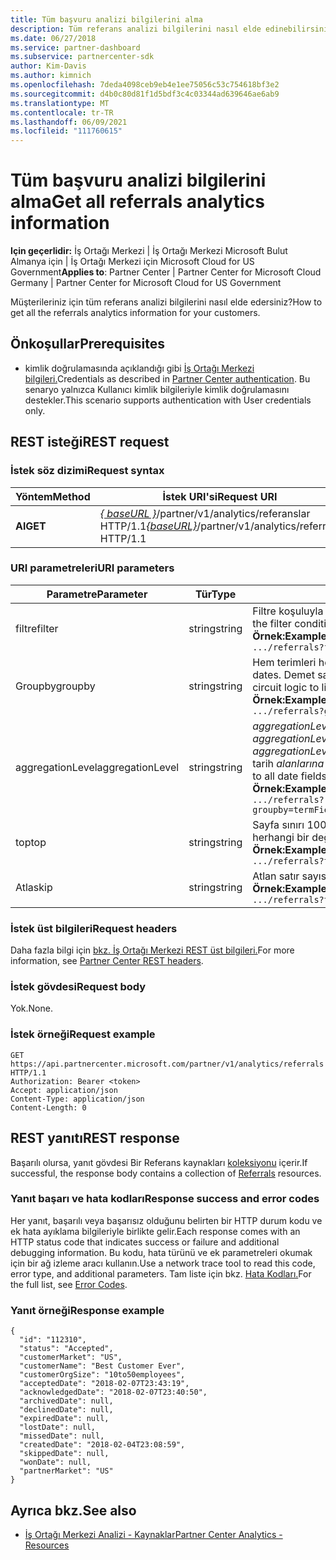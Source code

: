 ```yaml
---
title: Tüm başvuru analizi bilgilerini alma
description: Tüm referans analizi bilgilerini nasıl elde edinebilirsiniz?
ms.date: 06/27/2018
ms.service: partner-dashboard
ms.subservice: partnercenter-sdk
author: Kim-Davis
ms.author: kimnich
ms.openlocfilehash: 7deda4098ceb9eb4e1ee75056c53c754618bf3e2
ms.sourcegitcommit: d4b0c80d81f1d5bdf3c4c03344ad639646ae6ab9
ms.translationtype: MT
ms.contentlocale: tr-TR
ms.lasthandoff: 06/09/2021
ms.locfileid: "111760615"
---
```

# <a name="get-all-referrals-analytics-information"></a><span data-ttu-id="f748a-103">Tüm başvuru analizi bilgilerini alma</span><span class="sxs-lookup"><span data-stu-id="f748a-103">Get all referrals analytics information</span></span>

<span data-ttu-id="f748a-104">**Için geçerlidir:** İş Ortağı Merkezi | İş Ortağı Merkezi Microsoft Bulut Almanya için | İş Ortağı Merkezi için Microsoft Cloud for US Government</span><span class="sxs-lookup"><span data-stu-id="f748a-104">**Applies to**: Partner Center | Partner Center for Microsoft Cloud Germany | Partner Center for Microsoft Cloud for US Government</span></span>

<span data-ttu-id="f748a-105">Müşterileriniz için tüm referans analizi bilgilerini nasıl elde edersiniz?</span><span class="sxs-lookup"><span data-stu-id="f748a-105">How to get all the referrals analytics information for your customers.</span></span>

## <a name="prerequisites"></a><span data-ttu-id="f748a-106">Önkoşullar</span><span class="sxs-lookup"><span data-stu-id="f748a-106">Prerequisites</span></span>

- <span data-ttu-id="f748a-107">kimlik doğrulamasında açıklandığı gibi [İş Ortağı Merkezi bilgileri.](partner-center-authentication.md)</span><span class="sxs-lookup"><span data-stu-id="f748a-107">Credentials as described in [Partner Center authentication](partner-center-authentication.md).</span></span> <span data-ttu-id="f748a-108">Bu senaryo yalnızca Kullanıcı kimlik bilgileriyle kimlik doğrulamasını destekler.</span><span class="sxs-lookup"><span data-stu-id="f748a-108">This scenario supports authentication with User credentials only.</span></span>

## <a name="rest-request"></a><span data-ttu-id="f748a-109">REST isteği</span><span class="sxs-lookup"><span data-stu-id="f748a-109">REST request</span></span>

### <a name="request-syntax"></a><span data-ttu-id="f748a-110">İstek söz dizimi</span><span class="sxs-lookup"><span data-stu-id="f748a-110">Request syntax</span></span>

| <span data-ttu-id="f748a-111">Yöntem</span><span class="sxs-lookup"><span data-stu-id="f748a-111">Method</span></span>  | <span data-ttu-id="f748a-112">İstek URI'si</span><span class="sxs-lookup"><span data-stu-id="f748a-112">Request URI</span></span> |
|---------|-------------|
| <span data-ttu-id="f748a-113">**Al**</span><span class="sxs-lookup"><span data-stu-id="f748a-113">**GET**</span></span> | <span data-ttu-id="f748a-114">[*\{ baseURL \}*](partner-center-rest-urls.md)/partner/v1/analytics/referanslar HTTP/1.1</span><span class="sxs-lookup"><span data-stu-id="f748a-114">[*\{baseURL\}*](partner-center-rest-urls.md)/partner/v1/analytics/referrals HTTP/1.1</span></span> |

### <a name="uri-parameters"></a><span data-ttu-id="f748a-115">URI parametreleri</span><span class="sxs-lookup"><span data-stu-id="f748a-115">URI parameters</span></span>

| <span data-ttu-id="f748a-116">Parametre</span><span class="sxs-lookup"><span data-stu-id="f748a-116">Parameter</span></span> | <span data-ttu-id="f748a-117">Tür</span><span class="sxs-lookup"><span data-stu-id="f748a-117">Type</span></span> | <span data-ttu-id="f748a-118">Açıklama</span><span class="sxs-lookup"><span data-stu-id="f748a-118">Description</span></span> |
|-----------|------|-------------|
| <span data-ttu-id="f748a-119">filtre</span><span class="sxs-lookup"><span data-stu-id="f748a-119">filter</span></span> | <span data-ttu-id="f748a-120">string</span><span class="sxs-lookup"><span data-stu-id="f748a-120">string</span></span> | <span data-ttu-id="f748a-121">Filtre koşuluyla eşleşen verileri döndürür.</span><span class="sxs-lookup"><span data-stu-id="f748a-121">Returns data matching the filter condition.</span></span></br> <span data-ttu-id="f748a-122">**Örnek:**</span><span class="sxs-lookup"><span data-stu-id="f748a-122">**Example:**</span></span></br>  `.../referrals?filter=field eq 'value'` |
| <span data-ttu-id="f748a-123">Groupby</span><span class="sxs-lookup"><span data-stu-id="f748a-123">groupby</span></span> | <span data-ttu-id="f748a-124">string</span><span class="sxs-lookup"><span data-stu-id="f748a-124">string</span></span> | <span data-ttu-id="f748a-125">Hem terimleri hem de tarihleri destekler.</span><span class="sxs-lookup"><span data-stu-id="f748a-125">Supports both terms and dates.</span></span> <span data-ttu-id="f748a-126">Demet sayısını sınırlamak için kısa devre mantığı.</span><span class="sxs-lookup"><span data-stu-id="f748a-126">Short circuit logic to limit the number of buckets.</span></span></br> <span data-ttu-id="f748a-127">**Örnek:**</span><span class="sxs-lookup"><span data-stu-id="f748a-127">**Example:**</span></span></br>  `.../referrals?groupby=termField1,dateField1,termField2` |
| <span data-ttu-id="f748a-128">aggregationLevel</span><span class="sxs-lookup"><span data-stu-id="f748a-128">aggregationLevel</span></span> | <span data-ttu-id="f748a-129">string</span><span class="sxs-lookup"><span data-stu-id="f748a-129">string</span></span> | <span data-ttu-id="f748a-130">*aggregationLevel parametresi* bir *groupby gerektirir.*</span><span class="sxs-lookup"><span data-stu-id="f748a-130">The *aggregationLevel* parameter requires a *groupby*.</span></span> <span data-ttu-id="f748a-131">*aggregationLevel* parametresi, groupby içinde mevcut olan tüm tarih *alanlarına uygulanır.*</span><span class="sxs-lookup"><span data-stu-id="f748a-131">The *aggregationLevel* parameter applies to all date fields present in the *groupby*.</span></span></br> <span data-ttu-id="f748a-132">**Örnek:**</span><span class="sxs-lookup"><span data-stu-id="f748a-132">**Example:**</span></span></br> `.../referrals?groupby=termField1,dateField1,termField2&aggregationLevel=day` |
| <span data-ttu-id="f748a-133">top</span><span class="sxs-lookup"><span data-stu-id="f748a-133">top</span></span> | <span data-ttu-id="f748a-134">string</span><span class="sxs-lookup"><span data-stu-id="f748a-134">string</span></span> | <span data-ttu-id="f748a-135">Sayfa sınırı 10000'tir.</span><span class="sxs-lookup"><span data-stu-id="f748a-135">The page limit is 10000.</span></span> <span data-ttu-id="f748a-136">10000'den küçük herhangi bir değeri alır.</span><span class="sxs-lookup"><span data-stu-id="f748a-136">Takes any value less than 10000.</span></span></br> <span data-ttu-id="f748a-137">**Örnek:**</span><span class="sxs-lookup"><span data-stu-id="f748a-137">**Example:**</span></span></br> `.../referrals?top=100`</br> |
| <span data-ttu-id="f748a-138">Atla</span><span class="sxs-lookup"><span data-stu-id="f748a-138">skip</span></span> | <span data-ttu-id="f748a-139">string</span><span class="sxs-lookup"><span data-stu-id="f748a-139">string</span></span> | <span data-ttu-id="f748a-140">Atlan satır sayısı.</span><span class="sxs-lookup"><span data-stu-id="f748a-140">Number of rows to skip.</span></span></br> <span data-ttu-id="f748a-141">**Örnek:**</span><span class="sxs-lookup"><span data-stu-id="f748a-141">**Example:**</span></span></br>  `.../referrals?top=100&skip=100` |

### <a name="request-headers"></a><span data-ttu-id="f748a-142">İstek üst bilgileri</span><span class="sxs-lookup"><span data-stu-id="f748a-142">Request headers</span></span>

<span data-ttu-id="f748a-143">Daha fazla bilgi için [bkz. İş Ortağı Merkezi REST üst bilgileri.](headers.md)</span><span class="sxs-lookup"><span data-stu-id="f748a-143">For more information, see [Partner Center REST headers](headers.md).</span></span>

### <a name="request-body"></a><span data-ttu-id="f748a-144">İstek gövdesi</span><span class="sxs-lookup"><span data-stu-id="f748a-144">Request body</span></span>

<span data-ttu-id="f748a-145">Yok.</span><span class="sxs-lookup"><span data-stu-id="f748a-145">None.</span></span>

### <a name="request-example"></a><span data-ttu-id="f748a-146">İstek örneği</span><span class="sxs-lookup"><span data-stu-id="f748a-146">Request example</span></span>

```http
GET https://api.partnercenter.microsoft.com/partner/v1/analytics/referrals HTTP/1.1
Authorization: Bearer <token>
Accept: application/json
Content-Type: application/json
Content-Length: 0
```

## <a name="rest-response"></a><span data-ttu-id="f748a-147">REST yanıtı</span><span class="sxs-lookup"><span data-stu-id="f748a-147">REST response</span></span>

<span data-ttu-id="f748a-148">Başarılı olursa, yanıt gövdesi Bir Referans kaynakları [koleksiyonu](partner-center-analytics-resources.md#referrals-resource) içerir.</span><span class="sxs-lookup"><span data-stu-id="f748a-148">If successful, the response body contains a collection of [Referrals](partner-center-analytics-resources.md#referrals-resource) resources.</span></span>

### <a name="response-success-and-error-codes"></a><span data-ttu-id="f748a-149">Yanıt başarı ve hata kodları</span><span class="sxs-lookup"><span data-stu-id="f748a-149">Response success and error codes</span></span>

<span data-ttu-id="f748a-150">Her yanıt, başarılı veya başarısız olduğunu belirten bir HTTP durum kodu ve ek hata ayıklama bilgileriyle birlikte gelir.</span><span class="sxs-lookup"><span data-stu-id="f748a-150">Each response comes with an HTTP status code that indicates success or failure and additional debugging information.</span></span> <span data-ttu-id="f748a-151">Bu kodu, hata türünü ve ek parametreleri okumak için bir ağ izleme aracı kullanın.</span><span class="sxs-lookup"><span data-stu-id="f748a-151">Use a network trace tool to read this code, error type, and additional parameters.</span></span> <span data-ttu-id="f748a-152">Tam liste için bkz. [Hata Kodları.](error-codes.md)</span><span class="sxs-lookup"><span data-stu-id="f748a-152">For the full list, see [Error Codes](error-codes.md).</span></span>

### <a name="response-example"></a><span data-ttu-id="f748a-153">Yanıt örneği</span><span class="sxs-lookup"><span data-stu-id="f748a-153">Response example</span></span>

```http
{
  "id": "112310",
  "status": "Accepted",
  "customerMarket": "US",
  "customerName": "Best Customer Ever",
  "customerOrgSize": "10to50employees",
  "acceptedDate": "2018-02-07T23:43:19",
  "acknowledgedDate": "2018-02-07T23:40:50",
  "archivedDate": null,
  "declinedDate": null,
  "expiredDate": null,
  "lostDate": null,
  "missedDate": null,
  "createdDate": "2018-02-04T23:08:59",
  "skippedDate": null,
  "wonDate": null,
  "partnerMarket": "US"
}
```

## <a name="see-also"></a><span data-ttu-id="f748a-154">Ayrıca bkz.</span><span class="sxs-lookup"><span data-stu-id="f748a-154">See also</span></span>

- [<span data-ttu-id="f748a-155">İş Ortağı Merkezi Analizi - Kaynaklar</span><span class="sxs-lookup"><span data-stu-id="f748a-155">Partner Center Analytics - Resources</span></span>](partner-center-analytics-resources.md)
